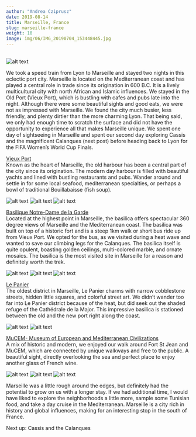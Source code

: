 ```yaml
---
author: "Andrea Cziprusz"
date: 2019-08-14
title: Marseille, France
slug: marseille-france
weight: 10
image: img/06/IMG_20190704_153448445.jpg
---
```


\
![alt text](/img/06/IMG_20190704_153448445.jpg "marseille bay")

We took a speed train from Lyon to Marseille and stayed two nights in this eclectic port city. Marseille is located on the Mediterranean coast and has played a central role in trade since its origination in 600 B.C.  It is a lively multicultural city with north African and Islamic influences.  We stayed in the Old Port (Vieux Port), which is bustling with cafes and pubs late into the night. Although there were some beautiful sights and good eats, we were not as impressed with Marseille. We found the city much busier, less friendly, and plenty dirtier than the more charming Lyon.  That being said, we only had enough time to scratch the surface and did not have the opportunity to experience all that makes Marseille unique. We spent one day of sightseeing in Marseille and spent our second day exploring Cassis and the magnificent Calanques (next post) before heading back to Lyon for the FIFA Women’s World Cup Finals. 

[Vieux Port](https://www.lonelyplanet.com/france/marseille/attractions/vieux-port/a/poi-sig/1195435/359286)  
Known as the heart of Marseille, the old harbour has been a central part of the city since its origination. The modern day harbour is filled with beautiful yachts and lined with bustling restaurants and pubs. Wander around and settle in for some local seafood, mediterranean specialties, or perhaps a bowl of traditional Bouillabaisse (fish soup). 

![alt text](/img/06/IMG_20190704_152624375_HDR.jpg#center "boat")
![alt text](/img/06/IMG_20190704_213023029.jpg#center "us")
![alt text](/img/06/IMG_20190704_204731496_HDR.jpg#center "food")


[Basilique Notre-Dame de la Garde](http://www.marseille-tourisme.com/en/discover-marseille/the-essentials/notre-dame-de-la-garde/)  
Located at the highest point in Marseille, the basilica offers spectacular 360 degree views of Marseille and the Mediterranean coast. The basilica was built on top of a historic fort and is a steep 1km walk or short bus ride up from Vieux Port. We opted for the bus, as we visited during a heat wave and wanted to save our climbing legs for the Calanques. The basilica itself is quite opulent, boasting golden ceilings, multi-colored marble, and ornate mosaics. The basilica is the most visited site in Marseille for a reason and definitely worth the trek. 

![alt text](/img/06/IMG_20190705_204317_939.jpg#center "basilica marseille")
![alt text](/img/06/IMG_20190705_204317_936.jpg#center "Andrea")
![alt text](/img/06/IMG_20190705_204317_937.jpg#center "basilica marseille")


[Le Panier](https://www.lepanierdemarseille.com/visiter-le-panier?lang=en)  
The oldest district in Marseille, Le Panier charms with narrow cobblestone streets, hidden little squares, and colorful street art. We didn’t wander too far into Le Panier district because of the heat, but did seek out the shaded refuge of the Cathédrale de la Major.  This impressive basilica is stationed between the old and the new port right along the coast.

![alt text](/img/06/IMG_20190704_151103705_HDR.jpg#center "art marseille")
![alt text](/img/06/IMG_20190704_150546901_HDR.jpg#center "basilica marseille")

[MuCEM- Museum of European and Mediterranean Civilizations ](http://www.mucem.org/en)  
A mix of historic and modern, we enjoyed our walk around Fort St Jean and MuCEM, which are connected by unique walkways and free to the public. A beautiful sight, directly overlooking the sea and perfect place to enjoy another glass of French wine. 

![alt text](/img/06/IMG_20190704_153736814_HDR.jpg#center "bay")
![alt text](/img/06/IMG_20190704_152720503_HDR.jpg#center "fort")
![alt text](/img/06/IMG_20190704_153919521_HDR.jpg#center "art museum")


Marseille was a little rough around the edges, but definitely had the potential to grow on us with a longer stay. If we had additional time, I would have liked to explore the neighborhoods a little more, sample some Tunisian food, and take a day cruise in the Mediterranean. Marseille is a city rich in history and global influences, making for an interesting stop in the south of France. 

Next up: Cassis and the Calanques